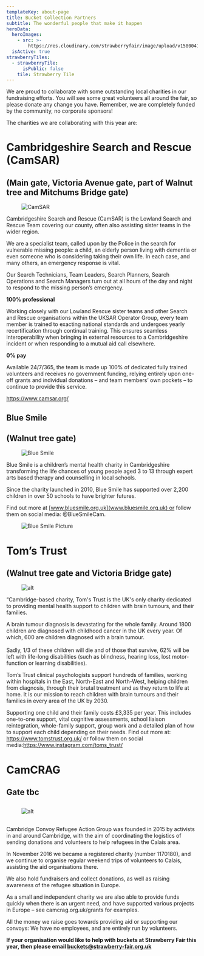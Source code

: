 ```yaml
---
templateKey: about-page
title: Bucket Collection Partners
subtitle: The wonderful people that make it happen
heroData:
  heroImages:
    - src: >-
        https://res.cloudinary.com/strawberryfair/image/upload/v1580041740/Banner/Gareth_Nunns_DSC_9179_qyvav9.jpg
  isActive: true
strawberryTiles:
  - strawberryTile:
      isPublic: false
    tile: Strawberry Tile
---
```

We are proud to collaborate with some outstanding local charities in our fundraising efforts. You will see some great volunteers all around the fair, so please donate any change you have. Remember, we are completely funded by the community, no corporate sponsors!

The charities we are collaborating with this year are:

# Cambridgeshire Search and Rescue (CamSAR)

## (Main gate, Victoria Avenue gate, part of Walnut tree and Mitchums Bridge gate)

<figure><img src="https://res.cloudinary.com/strawberryfair/image/upload/v1683236411/CamSAR_Logo_ubwj3s.jpg" alt="CamSAR" class="html-embedded-image-medium"></figure>

Cambridgeshire Search and Rescue (CamSAR) is the  Lowland Search and Rescue Team covering our county, often also assisting sister teams in the wider region.

We are a specialist team, called upon by the Police in the search for vulnerable missing people: a child, an elderly person living with dementia or even someone who is considering taking their own life.  In each case, and many others, an emergency response is vital.

Our Search Technicians, Team Leaders, Search Planners, Search Operations and Search Managers turn out at all hours of the day and night to respond to the missing person’s emergency.

**100% professional**

Working closely with our Lowland Rescue sister teams and other Search and Rescue organisations within the UKSAR Operator Group, every team member is trained to exacting national standards and undergoes yearly recertification through continual training. This ensures seamless interoperability when bringing in external resources to a Cambridgeshire incident or when responding to a mutual aid call elsewhere.

**0% pay**

Available 24/7/365, the team is made up 100% of dedicated fully trained volunteers and receives no government funding, relying entirely upon one-off grants and individual donations – and team members’ own pockets – to continue to provide this service.

<https://www.camsar.org/>

## Blue Smile

## (Walnut tree gate)

<figure><img src="https://res.cloudinary.com/strawberryfair/image/upload/v1683236413/BLUE_SMILE_StrapLogo_CMYK_CHILDRENCHARITY_LOGO.JPG_ub8viw.jpg" alt="Blue Smile" class="html-embedded-image-medium"></figure>

Blue Smile is a children’s mental health charity in Cambridgeshire transforming the life chances of young people aged 3 to 13 through expert arts based therapy and counselling in local schools.

Since the charity launched in 2010, Blue Smile has supported over 2,200 children in over 50 schools to have brighter futures.

Find out more at [www.bluesmile.org.uk](www.bluesmile.org.uk) or follow them on social media: @BlueSmileCam.

<figure><img src="https://res.cloudinary.com/strawberryfair/image/upload/v1683236412/Blue_Smile_Children_Picture_ipun18.png" alt="Blue Smile Picture" class="html-embedded-image-medium"></figure>

# Tom’s Trust

## (Walnut tree gate and Victoria Bridge gate)

<figure><img src="https://res.cloudinary.com/strawberryfair/image/upload/v1711190389/TomsTrust_strap_hrv3z3.jpg" alt="alt" class="html-embedded-image-medium"></figure>

“Cambridge-based charity, Tom&#39;s Trust is the UK&#39;s only charity dedicated to providing mental health support to children with brain tumours, and their families.

A brain tumour diagnosis is devastating for the whole family. Around 1800 children are diagnosed with childhood cancer in the UK every year. Of which, 600 are children diagnosed with a brain tumour. \
\
Sadly, 1/3 of these children will die and of those that survive, 62% will be left with life-long disabilities (such as blindness, hearing loss, lost motor-function or learning disabilities).

Tom’s Trust clinical psychologists support hundreds of families, working within hospitals in the East, North-East and North-West, helping children from diagnosis, through their brutal treatment and as they return to life at home. It is our mission to reach children with brain tumours and their families in every area of the UK by 2030.

Supporting one child and their family costs £3,335 per year. This includes one-to-one support, vital cognitive assessments, school liaison reintegration, whole-family support, group work and a detailed plan of how to support each child depending on their needs. Find out more at: https://www.tomstrust.org.uk/ or follow them on social media:https://www.instagram.com/toms_trust/

## 

# CamCRAG

## Gate tbc

## 

<figure><img src="https://res.cloudinary.com/strawberryfair/image/upload/v1711190577/CAMCrag2_suynlc.jpg" alt="alt" class="html-embedded-image-medium"></figure>

## 

Cambridge Convoy Refugee Action Group was founded in 2015 by activists in and around Cambridge, with the aim of coordinating the logistics of sending donations and volunteers to help refugees in the Calais area.

In November 2016 we became a registered charity (number 1170180), and we continue to organise regular weekend trips of volunteers to Calais, assisting the aid organisations there.

We also hold fundraisers and collect donations, as well as raising awareness of the refugee situation in Europe.

As a small and independent charity we are also able to provide funds quickly when there is an urgent need, and have supported various projects in Europe – see camcrag.org.uk/grants for examples.

All the money we raise goes towards providing aid or supporting our convoys: We have no employees, and are entirely run by volunteers.

**If your organisation would like to help with buckets at Strawberry Fair this year, then please email buckets@strawberry-fair.org.uk**
